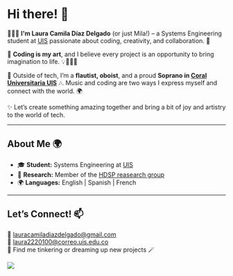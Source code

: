 # Hi there! 👋 

👩🏻‍💻 **I'm Laura Camila Díaz Delgado** (or just Mila!) – a Systems Engineering student at [UIS](https://www.uis.edu.co) passionate about coding, creativity, and collaboration. 🌟

🎨 **Coding is my art**, and I believe every project is an opportunity to bring imagination to life. 💡👩🏻‍💻

🎼 Outside of tech, I’m a **flautist, oboist**, and a proud **Soprano in [Coral Universitaria UIS](https://www.instagram.com/coraluniversitariauis.oficial/)** 🎶. Music and coding are two ways I express myself and connect with the world. 🌍

✨ Let’s create something amazing together and bring a bit of joy and artistry to the world of tech. 

---

## About Me 🌍
- 🎓 **Student:** Systems Engineering at [UIS](https://www.uis.edu.co)  
- 🔬 **Research:** Member of the [HDSP reasearch group](https://hdspgroup.github.io/) 
- 🌍 **Languages:** English | Spanish | French  

---

## Let’s Connect! 📫  
💌 [lauracamiladiazdelgado@gmail.com](mailto:lauracamiladiazdelgado@gmail.com)  
💌 [laura2220100@correo.uis.edu.co](mailto:laura2220100@correo.uis.edu.co)  
🌟 Find me tinkering or dreaming up new projects 🪄  


![](https://komarev.com/ghpvc/?username=LauraCD2&style=plastic&label=My-Fans&color=ff69b4)


<!--
**LauraCD2/LauraCD2** is a ✨ _special_ ✨ repository because its `README.md` (this file) appears on your GitHub profile.

Here are some ideas to get you started:

- 🔭 I’m currently working on ...
- 🌱 I’m currently learning ...
- 👯 I’m looking to collaborate on ...
- 🤔 I’m looking for help with ...
- 💬 Ask me about ...
- 📫 How to reach me: ...
- 😄 Pronouns: ...
- ⚡ Fun fact: ...
-->
